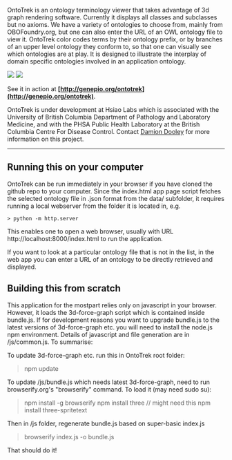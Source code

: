 OntoTrek is an ontology terminology viewer that takes advantage of 3d graph rendering software. Currently it displays all classes and subclasses but no axioms. We have a variety of ontologies to choose from, mainly from OBOFoundry.org, but one can also enter the URL of an OWL ontology file to view it.  OntoTrek color codes terms by their ontology prefix, or by branches of an upper level ontology they conform to, so that one can visually see which ontologies are at play. It is designed to illustrate the interplay of domain specific ontologies involved in an application ontology.

<img src="docs/images/bfo.png"/>

<img src="docs/images/bfo_eco.png"/>

See it in action at **[http://genepio.org/ontotrek](http://genepio.org/ontotrek)**.

OntoTrek is under development at Hsiao Labs which is associated with the University of British Columbia Department of Pathology and Laboratory Medicine, and with the PHSA Public Health Laboratory at the British Columbia Centre For Disease Control. Contact [Damion Dooley](mailto:damion.dooley@bccdc.ca) for more information on this project.

<hr />

## Running this on your computer

OntoTrek can be run immediately in your browser if you have cloned the github repo to your computer.  Since the index.html app page script fetches the selected ontology file in .json format from the data/ subfolder, it requires running a local webserver from the folder it is located in, e.g. 
    
    > python -m http.server

This enables one to open a web browser, usually with URL http://localhost:8000/index.html to run the application.

If you want to look at a particular ontology file that is not in the list, in the web app you can enter a URL of an ontology to be directly retrieved and displayed.

## Building this from scratch

This application for the mostpart relies only on javascript in your browser.  However, it loads the 3d-force-graph script which is contained inside bundle.js.  If for development reasons you want to upgrade bundle.js to the latest versions of 3d-force-graph etc. you will need to install the node.js npm environment.  Details of javascript and file generation are in /js/common.js. To summarise:

To update 3d-force-graph etc. run this in OntoTrek root folder:
  
  > npm update 

To update /js/bundle.js which needs latest 3d-force-graph, need to run 
  browserify.org's "browserify" command. To load it (may need sudo su):

  > npm install -g browserify
  > npm install three // might need this
  > npm install three-spritetext

Then in /js folder, regenerate bundle.js based on super-basic index.js

  > browserify index.js -o bundle.js

That should do it!

